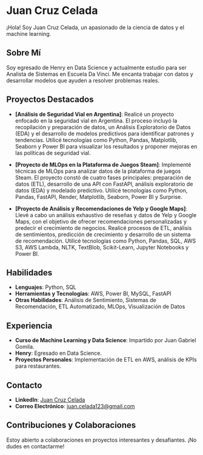 # Juan Cruz Celada

¡Hola! Soy Juan Cruz Celada, un apasionado de la ciencia de datos y el machine learning.

## Sobre Mí

Soy egresado de Henry en Data Science y actualmente estudio para ser Analista de Sistemas en Escuela Da Vinci. Me encanta trabajar con datos y desarrollar modelos que ayuden a resolver problemas reales.

## Proyectos Destacados

- **[Análisis de Seguridad Vial en Argentina]**: Realicé un proyecto enfocado en la seguridad vial en Argentina. El proceso incluyó la recopilación y preparación de datos, un Análisis Exploratorio de Datos (EDA) y el desarrollo de modelos predictivos para identificar patrones y tendencias. Utilicé tecnologías como Python, Pandas, Matplotlib, Seaborn y Power BI para visualizar los resultados y proponer mejoras en las políticas de seguridad vial.

- **[Proyecto de MLOps en la Plataforma de Juegos Steam]**: Implementé técnicas de MLOps para analizar datos de la plataforma de juegos Steam. El proyecto constó de cuatro fases principales: preparación de datos (ETL), desarrollo de una API con FastAPI, análisis exploratorio de datos (EDA) y modelado predictivo. Utilicé tecnologías como Python, Pandas, FastAPI, Render, Matplotlib, Seaborn, Power BI y Surprise.

- **[Proyecto de Análisis y Recomendaciones de Yelp y Google Maps]**: Llevé a cabo un análisis exhaustivo de reseñas y datos de Yelp y Google Maps, con el objetivo de ofrecer recomendaciones personalizadas y predecir el crecimiento de negocios. Realicé procesos de ETL, análisis de sentimientos, predicción de crecimiento y desarrollo de un sistema de recomendación. Utilicé tecnologías como Python, Pandas, SQL, AWS S3, AWS Lambda, NLTK, TextBlob, Scikit-Learn, Jupyter Notebooks y Power BI.

## Habilidades

- **Lenguajes**: Python, SQL
- **Herramientas y Tecnologías**: AWS, Power BI, MySQL, FastAPI
- **Otras Habilidades**: Análisis de Sentimiento, Sistemas de Recomendación, ETL Automatizado, MLOps, Visualización de Datos

## Experiencia

- **Curso de Machine Learning y Data Science**: Impartido por Juan Gabriel Gomila.
- **Henry**: Egresado en Data Science.
- **Proyectos Personales**: Implementación de ETL en AWS, análisis de KPIs para restaurantes.

## Contacto

- **LinkedIn**: [Juan Cruz Celada](https://www.linkedin.com/in/juan-cruz-celada)
- **Correo Electrónico**: juan.celada123@gmail.com

## Contribuciones y Colaboraciones

Estoy abierto a colaboraciones en proyectos interesantes y desafiantes. ¡No dudes en contactarme!

